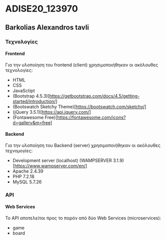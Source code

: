 # ADISE20_123970
## Barkolias Alexandros tavli

### Τεχνολογίες
#### Frontend
Για την υλοποίηση του frontend (client) χρησιμοποιήθηκαν οι ακόλουθες τεχνολογίες:
- HTML
- CSS
- JavaSctipt
- (Bootstrap 4.5.3)[https://getbootstrap.com/docs/4.5/getting-started/introduction/]
- (Bootswatch Sketchy Theme)[https://bootswatch.com/sketchy/]
- (jQuery 3.5.1)[https://api.jquery.com/]
- (Fontawesome Free)[https://fontawesome.com/icons?d=gallery&m=free]

#### Backend
Για την υλοποίηση του Backend (server) χρησιμοποιήθηκαν οι ακόλουθες τεχνομογίες:
- Development server (localhost) (WAMPSERVER 3.1.9)[https://www.wampserver.com/en/]
- Apache 2.4.39
- PHP 7.2.18
- MySQL 5.7.26


### API
#### Web Services
Το API αποτελείται προς το παρόν από δύο Web Services (microservices):
- game
- board